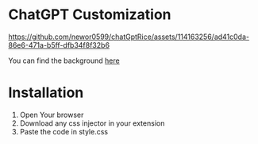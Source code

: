 # ChatGPT Customization




https://github.com/newor0599/chatGptRice/assets/114163256/ad41c0da-86e6-471a-b5ff-dfb34f8f32b6







You can find the background [here](https://64.media.tumblr.com/3e570496c39c50fcac1184ca5fba6004/tumblr_piwmfy6Auo1rnbw6mo1_1280.gif)

# Installation
1. Open Your browser
2. Download any css injector in your extension
3. Paste the code in style.css
